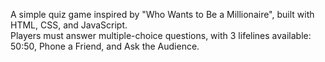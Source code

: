 A simple quiz game inspired by "Who Wants to Be a Millionaire", built with HTML, CSS, and JavaScript.  
Players must answer multiple-choice questions, with 3 lifelines available: 50:50, Phone a Friend, and Ask the Audience.
